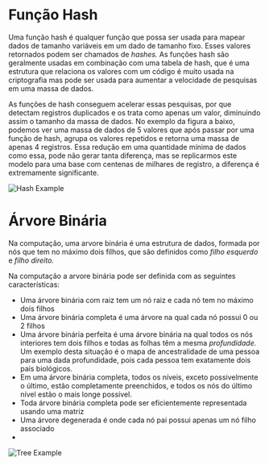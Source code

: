 # Função Hash

Uma função hash é qualquer função que possa ser usada para mapear dados de tamanho variáveis em um dado de tamanho fixo. Esses valores retornados podem ser chamados de *hashes.* As funções hash são geralmente usadas em combinação com uma tabela de hash, que é uma estrutura que relaciona os valores com um código é muito usada na criptografia mas pode ser usada para aumentar a velocidade de pesquisas em uma massa de dados.

As funções de hash conseguem acelerar essas pesquisas, por que detectam registros duplicados e os trata como apenas um valor, diminuindo assim o tamanho da massa de dados. No exemplo da figura a baixo, podemos ver uma massa de dados de 5 valores que após passar por uma função de hash, agrupa os valores repetidos e retorna uma massa de apenas 4 registros. Essa redução em uma quantidade mínima de dados como essa, pode não gerar tanta diferença, mas se replicarmos este modelo para uma base com centenas de milhares de registro, a diferença é extremamente significante.

![Hash Example](/imgs/1.1/hash_example.png)

# Árvore Binária

Na computação, uma arvore binária é uma estrutura de dados, formada por nós que tem no máximo dois filhos, que são definidos como *filho esquerdo* e *filho direito.*

Na computação a arvore binária pode ser definida com as seguintes características:

- Uma árvore binária com raiz tem um nó raiz e cada nó tem no máximo dois filhos
- Uma árvore binária completa é uma árvore na qual cada nó possui 0 ou 2 filhos
- Uma árvore binária perfeita é uma árvore binária na qual todos os nós interiores tem dois filhos e todas as folhas têm a mesma *profundidade.* Um exemplo desta situação é o mapa de ancestralidade de uma pessoa para uma dada profundidade, pois cada pessoa tem exatamente dois pais biológicos.
- Em uma árvore binária completa, todos os níveis, exceto possivelmente o último, estão completamente preenchidos, e todos os nós do último nível estão o mais longe possível.
- Toda árvore binária completa pode ser eficientemente representada usando uma matriz
- Uma árvore degenerada é onde cada nó pai possui apenas um nó filho associado
-
![Tree Example](/imgs/1.1/tree_example.png)
